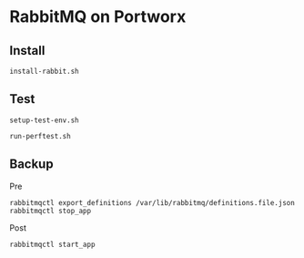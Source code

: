 # RabbitMQ on Portworx

## Install

```
install-rabbit.sh
```

## Test

```
setup-test-env.sh

run-perftest.sh
```

## Backup

Pre
```
rabbitmqctl export_definitions /var/lib/rabbitmq/definitions.file.json
rabbitmqctl stop_app
```

Post
```
rabbitmqctl start_app
```

